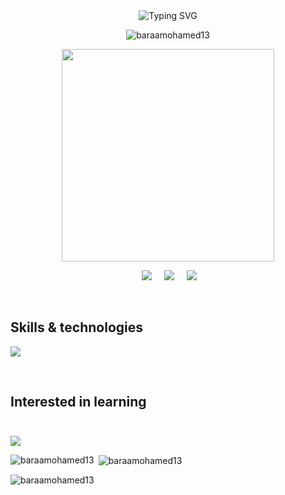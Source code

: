 <div class="container">
<div class="header-container" align="center">
<img src="https://readme-typing-svg.demolab.com?font=Fira+Code&pause=1000&center=true&vCenter=true&width=435&lines=Hi%2C+I'm+Baraa+Mohamed.+👋;A+passionate+frontend+developer.;Computer+Science+graduate;from+alexandria+egypt+🌍" alt="Typing SVG"/>
</div>
<p align="center"> <img src="https://komarev.com/ghpvc/?username=baraamohamed13&label=Profile%20views&color=0e75b6&style=flat" alt="baraamohamed13" /> </p>
<p align='center'>
<img 
  src="https://media2.giphy.com/media/v1.Y2lkPTc5MGI3NjExcGxmOHFyc3l3MnFyam14emNmZmlhc2J4bjRpc2piM2d1aGNjbmE4dyZlcD12MV9naWZzX3NlYXJjaCZjdD1n/qgQUggAC3Pfv687qPC/giphy.gif" width="340px"/>
</p>
  <p align='center'>
  </a>&nbsp;&nbsp;&nbsp;&nbsp;
  <a href="https://www.linkedin.com/in/baraa-mohamed-b05294206/"><img src="https://img.shields.io/badge/linkedin-%230077B5.svg?&style=for-the-badge&logo=linkedin&logoColor=white" /></a>&nbsp;&nbsp;&nbsp;&nbsp;
  <a href="mailto:braamohamed14@gmail.com?"><img src="https://img.shields.io/badge/gmail-%23D14836.svg?&style=for-the-badge&logo=gmail&logoColor=white" /></a>&nbsp;&nbsp;&nbsp;&nbsp;
  <a href="https://discord.com/users/333466880469762049" ><img src="https://img.shields.io/badge/discord-8746FF.svg?&style=for-the-badge&logo=discord&logoColor=white" /></a>&nbsp;&nbsp;&nbsp;&nbsp;
</p>
<br>
<div class="skills">

## **Skills & technologies**

<div class="skills-container learned">
    <p class="icons">
        <img src="https://skillicons.dev/icons?i=react,js,html,css,java,xd,git,sass,bootstrap,firebase" />
    </p>
</div>

<br>

## **Interested in learning**

<img height="10px"/>

<div class="skills-container learning">
    <p class="icons">
        <img src="https://skillicons.dev/icons?i=vue,nextjs,nodejs,angular,vite,materialui,threejs,ts,express,fastapi,mongodb,bash,linux,figma" />
    </p>
</div>

<p><img align="left" src="https://github-readme-stats.vercel.app/api/top-langs?username=baraamohamed13&show_icons=true&theme=dark&locale=en&layout=compact" alt="baraamohamed13" /></p>

<p>&nbsp;<img align="center" src="https://github-readme-stats.vercel.app/api?username=baraamohamed13&show_icons=true&theme=dark&locale=en" alt="baraamohamed13" /></p>

<p><img align="center" src="https://github-readme-streak-stats.herokuapp.com/?user=baraamohamed13&theme=dark" alt="baraamohamed13" /></p>

</div>
